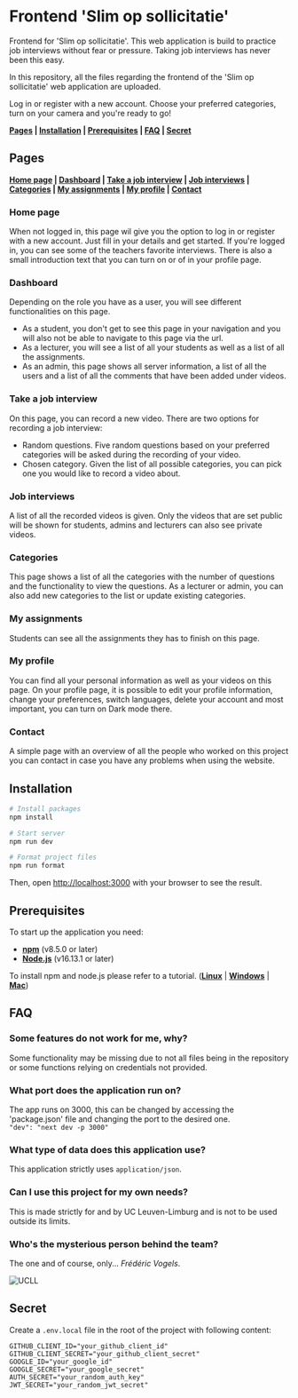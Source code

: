 # Frontend 'Slim op sollicitatie'

Frontend for 'Slim op sollicitatie'. This web application is build to practice job interviews without fear or pressure. Taking job interviews has never been this easy.

In this repository, all the files regarding the frontend of the 'Slim op sollicitatie' web application are uploaded.

Log in or register with a new account. Choose your preferred categories, turn on your camera and you're ready to go!

**[Pages](#Pages) | [Installation](#Installation) | [Prerequisites](#Prerequisites) | [FAQ](#FAQ) | [Secret](#Secret)**

## Pages

**[Home page](#Home-page) | [Dashboard](#Dashboard) | [Take a job interview](#Take-a-job-interview) | [Job interviews](#Job-interviews) | [Categories](#Categories) | [My assignments](#My-assignments) | [My profile](#My-profile) | [Contact](#Contact)**

### Home page

When not logged in, this page wil give you the option to log in or register with a new account. Just fill in your details and get started.
If you're logged in, you can see some of the teachers favorite interviews. There is also a small introduction text that you can turn on or of in your profile page.

### Dashboard

Depending on the role you have as a user, you will see different functionalities on this page.

- As a student, you don't get to see this page in your navigation and you will also not be able to navigate to this page via the url.
- As a lecturer, you will see a list of all your students as well as a list of all the assignments.
- As an admin, this page shows all server information, a list of all the users and a list of all the comments that have been added under videos.

### Take a job interview

On this page, you can record a new video.
There are two options for recording a job interview:

- Random questions. Five random questions based on your preferred categories will be asked during the recording of your video.
- Chosen category. Given the list of all possible categories, you can pick one you would like to record a video about.

### Job interviews

A list of all the recorded videos is given. Only the videos that are set public will be shown for students, admins and lecturers can also see private videos.

### Categories

This page shows a list of all the categories with the number of questions and the functionality to view the questions.
As a lecturer or admin, you can also add new categories to the list or update existing categories.

### My assignments

Students can see all the assignments they has to finish on this page.

### My profile

You can find all your personal information as well as your videos on this page.
On your profile page, it is possible to edit your profile information, change your preferences, switch languages, delete your account and most important, you can turn on Dark mode there.

### Contact

A simple page with an overview of all the people who worked on this project you can contact in case you have any problems when using the website.

## Installation

```bash
# Install packages
npm install

# Start server
npm run dev

# Format project files
npm run format
```

Then, open [http://localhost:3000](http://localhost:3000) with your browser to see the result.

## Prerequisites

To start up the application you need:

- **[npm](https://www.npmjs.com/)** (v8.5.0 or later)
- **[Node.js](https://nodejs.org/en/)** (v16.13.1 or later)

To install npm and node.js please refer to a tutorial. (**[Linux](https://linuxize.com/post/how-to-install-node-js-on-ubuntu-20-04/)** | **[Windows](https://phoenixnap.com/kb/install-node-js-npm-on-windows)** | **[Mac](https://www.newline.co/@Adele/how-to-install-nodejs-and-npm-on-macos--22782681)**)

## FAQ

### Some features do not work for me, why?

Some functionality may be missing due to not all files being in the repository or some functions relying on credentials not provided.

### What port does the application run on?

The app runs on 3000, this can be changed by accessing the 'package.json' file and changing the port to the desired one.  
`"dev": "next dev -p 3000"`

### What type of data does this application use?

This application strictly uses `application/json`.

### Can I use this project for my own needs?

This is made strictly for and by UC Leuven-Limburg and is not to be used outside its limits.

### Who's the mysterious person behind the team?

The one and of course, only... _Frédéric Vogels_.

![UCLL](https://user-images.githubusercontent.com/55389806/154109962-3bc1cba1-6d18-4ee0-ba81-bbff7a01f369.png)

## Secret

Create a `.env.local` file in the root of the project with following content:

```
GITHUB_CLIENT_ID="your_github_client_id"
GITHUB_CLIENT_SECRET="your_github_client_secret"
GOOGLE_ID="your_google_id"
GOOGLE_SECRET="your_google_secret"
AUTH_SECRET="your_random_auth_key"
JWT_SECRET="your_random_jwt_secret"
```
